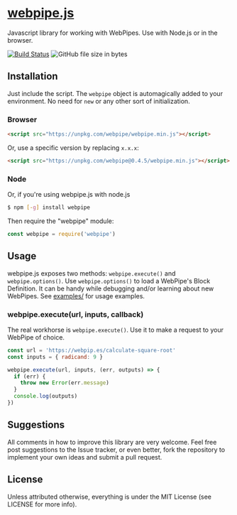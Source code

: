 # [webpipe.js](https://github.com/webpipes/webpipe.js)

Javascript library for working with WebPipes. Use with Node.js or in the
browser.

[![Build
Status](https://api.travis-ci.org/webpipes/webpipe.js.svg?branch=master)](https://travis-ci.org/webpipes/webpipe.js)
![GitHub file size in bytes](https://img.shields.io/github/size/webpipes/webpipe.js/webpipe.min.js.svg)

## Installation

Just include the script. The `webpipe` object is automagically added to your
environment. No need for `new` or any other sort of initialization.

### Browser

```html
<script src="https://unpkg.com/webpipe/webpipe.min.js"></script>
```

Or, use a specific version by replacing <code>x.x.x</code>:

```html
<script src="https://unpkg.com/webpipe@0.4.5/webpipe.min.js"></script>
```

### Node

Or, if you're using webpipe.js with node.js

```sh
$ npm [-g] install webpipe
```

Then require the "webpipe" module:

```javascript
const webpipe = require('webpipe')
```

## Usage

webpipe.js exposes two methods: `webpipe.execute()` and `webpipe.options()`. Use
`webpipe.options()` to load a WebPipe's Block Definition. It can be handy while
debugging and/or learning about new WebPipes. See
[examples/](https://github.com/webpipes/webpipe.js/blob/master/examples/) for
usage examples.

### webpipe.execute(url, inputs, callback)

The real workhorse is `webpipe.execute()`. Use it to make a request to your
WebPipe of choice.

```javascript
const url = 'https://webpip.es/calculate-square-root'
const inputs = { radicand: 9 }

webpipe.execute(url, inputs, (err, outputs) => {
  if (err) {
    throw new Error(err.message)
  }
  console.log(outputs)
})
```

## Suggestions

All comments in how to improve this library are very welcome. Feel free post
suggestions to the Issue tracker, or even better, fork the repository to
implement your own ideas and submit a pull request.

## License

Unless attributed otherwise, everything is under the MIT License (see LICENSE
for more info).

